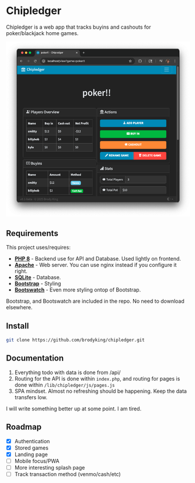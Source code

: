 <h1>Chipledger </h1>

Chipledger is a web app that tracks buyins and cashouts for poker/blackjack home games.

<img src="lib/chipledger/img/screenshot.png">

## Requirements
This project uses/requires:

- [**PHP 8**](https://www.php.net/) - Backend use for API and Database. Used lightly on frontend.
- [**Apache**](https://httpd.apache.org/) - Web server. You can use nginx instead if you configure it right.
- [**SQLite**](https://sqlite.org/) - Database.
- [**Bootstrap**](https://github.com/twbs/bootstrap) - Styling
- [**Bootswatch**](https://github.com/thomaspark/bootswatch/) - Even more styling ontop of Bootstrap.

Bootstrap, and Bootswatch are included in the repo. No need to download elsewhere.

## Install

```bash
git clone https://github.com/brodyking/chipledger.git
```

## Documentation
1. Everything todo with data is done from /api/
2. Routing for the API is done within `index.php`, and routing for pages is done within `/lib/chipledger/js/pages.js`
3. SPA mindset. Almost no refreshing should be happening. Keep the data transfers low.

I will write something better up at some point. I am tired.

## Roadmap

- [x] Authentication
- [x] Stored games
- [x] Landing page
- [ ] Mobile focus/PWA
- [ ] More interesting splash page
- [ ] Track transaction method (venmo/cash/etc)
